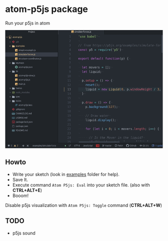 # atom-p5js package

Run your p5js in atom

![](preview.gif)

## Howto
* Write your sketch (look in [examples](./examples) folder for help).
* Save It.
* Execute command `Atom P5js: Eval` into your sketch file. (also with **CTRL+ALT+E**)
* Booom!

Disable p5js visualization with `Atom P5js: Toggle` command (**CTRL+ALT+W**)

## TODO
* p5js sound

